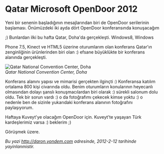 # Qatar Microsoft OpenDoor 2012 

Yeni bir senenin başladığının mesajlarından biri de OpenDoor serilerinin
başlaması. Önümüzdeki iki ayda dört OpenDoor konferansında konuşacağım

;) Bunlardan ilki bu hafta Qatar, Doha'da gerçekleşti. Windows8, Windows 

Phone 7.5, Kinect ve HTML5 üzerine oturumlarım olan konferans Qatar'ın
zenginliğinin ürünlerinden biri olan :) efsane büyüklükte bir konferans
alanında gerçekleşti.

![Qatar National Convention Center,
Doha](../media/Qatarda_Microsoft_OpenDoor_2012/qncc.jpg)\
*Qatar National Convention Center, Doha*

Konferans alanını yapısı ve mimarisi gerçekten ilginçti :) Konferansa
katılım ortalama 800 kişi civarında oldu. Benim oturumların konularının
heyecanlı olmasından dolayı şanslı konuşmacılardan biri olarak :)
sürekli salonum dolu oldu. Tek bir sorun vardı :) o da fotoğrafımı
çekecek kimse yoktu :) o nedenle ben de sizinle yukarıdaki konferans
alanının fotoğrafını paylaşıyorum.

Haftaya Kuveyt'ye olacağım OpenDoor için. Kuveyt'te yaşayan Türk
kardeşlerimiz varsa :) beklerim ;)

Görüşmek üzere.


*Bu yazi http://daron.yondem.com adresinde, 2012-2-12 tarihinde yayinlanmistir.*